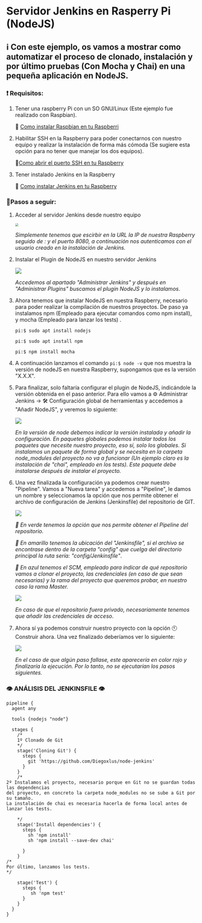 # Servidor Jenkins en Rasperry Pi (NodeJS)

## :information_source: Con este ejemplo, os vamos a mostrar como automatizar el proceso de clonado, instalación y por último pruebas (Con Mocha y Chai) en una pequeña aplicación en NodeJS.

### :exclamation: Requisitos:

1. Tener una raspberry Pi con un SO GNU/Linux (Este ejemplo fue realizado con Raspbian).

   :link: [Como instalar Raspbian en tu Raspberri](https://geekland.eu/instalar-raspbian-con-raspberry-pi-imager/)

   

2. Habilitar SSH en la Raspberry para poder conectarnos con nuestro equipo y realizar la instalación de forma más cómoda (Se sugiere esta opción para no tener que manejar los dos equipos).

   :link:[Como abrir el puerto SSH en tu Raspberry](https://blog.ahierro.es/habilitar-acceso-ssh-a-raspberry-pi/)

   

3. Tener instalado Jenkins en la Raspberry

   :link: [Como instalar Jenkins en tu Raspberry](https://pimylifeup.com/jenkins-raspberry-pi/)

### :memo:Pasos a seguir:

1. Acceder al servidor Jenkins desde nuestro equipo

   <img src="img/inicio.JPG" style="zoom:50%;" />

   
   
   *Simplemente tenemos que escirbir en la URL la IP de nuestra Raspberry seguido de : y el puerto 8080, a continuación nos autenticamos con el usuario creado en la instalación de Jenkins.*
   
   

2. Instalar el Plugin de NodeJS en nuestro servidor Jenkins

   ![](img/Plugins.jpg)

   

   *Accedemos al apartado "Administrar Jenkins" y después en "Administrar Plugins" buscamos el plugin NodeJS y lo instalamos*.

   

3. Ahora tenemos que instalar NodeJS en nuestra Raspberry, necesario para poder realizar la compilación de nuestros proyectos. De paso ya instalamos npm (Empleado para ejecutar comandos como npm install), y mocha (Empleado para lanzar los tests) .

   `pi:$ sudo apt install nodejs`

   `pi:$ sudo apt install npm` 

   `pi:$ npm install mocha` 

   

4. A continuación lanzamos el comando `pi:$ node -v`  que nos muestra la versión de nodeJS en nuestra Raspberry, supongamos que es la versión "X.X.X".

   

5. Para finalizar, solo faltaría configurar el plugin de NodeJS, indicándole la versión obtenida en el paso anterior. Para ello vamos a  :gear: Administrar Jenkins -> :hammer_and_wrench: Configuración global de herramientas y accedemos a "Añadir NodeJS", y veremos lo siguiente:

   ![](img/Node.JPG)

   

   *En la versión de node debemos indicar la versión instalada  y añadir la configuración. En paquetes globales podemos instalar todos los paquetes que necesite nuestro proyecto, eso sí, solo los globales. Si instalamos un paquete de forma global y se necesita en la carpeta node_modules del proyecto no va a funcionar (Un ejemplo claro es la instalación de "chai", empleado en los tests). Este paquete debe instalarse después de instalar el proyecto.*



6. Una vez  finalizada la configuración ya podemos crear nuestro "Pipeline". Vamos a "Nueva tarea" y accedemos a "Pipeline", le damos un nombre y seleccionamos la opción que nos permite obtener el archivo de configuración de Jenkins (Jenkinsfile) del repositorio de GIT.

   ![](img/Pipeline.jpg)

   
   
   *:green_heart: En verde tenemos la opción que nos permite obtener el Pipeline del repositorio.*
   
   *:yellow_heart: En amarillo tenemos la ubicación del "Jenkinsfile", si el archivo se encontrase dentro de la carpeta "config" que cuelga del directorio principal la ruta sería: "config/Jenkinsfile"*.
   
   *:blue_heart: En azul tenemos el SCM, empleado para indicar de qué repositorio vamos a clonar el proyecto, las credenciales (en caso de que sean  necesarias) y la rama del proyecto que queremos probar, en nuestro caso la rama Master.*



   ![](img/SCM.JPG)

   *En caso de que el repositorio fuera privado, necesariamente tenemos que añadir las credenciales de acceso*.



9. Ahora sí ya podemos construir nuestro proyecto con la opción  :clock10:Construir ahora. Una vez finalizado deberíamos ver lo siguiente:

   ![](img/Build.JPG)
   
   
   
      *En el caso de que algún paso fallase, este aparecería en color rojo y finalizaría la ejecución. Por lo tanto, no se ejecutarían los pasos siguientes.*



### :eye: ​ANÁLISIS DEL JENKINSFILE :eye:

```
pipeline {
  agent any
    
  tools {nodejs "node"}
    
  stages {
    /*
    1º Clonado de Git
    */
    stage('Cloning Git') {
      steps {
        git 'https://github.com/Diegoxlus/node-jenkins'
      }
    }
    /*
2º Instalamos el proyecto, necesario porque en Git no se guardan todas las dependencias   
del proyecto, en concreto la carpeta node_modules no se sube a Git por su tamaño.  
La instalación de chai es necesaria hacerla de forma local antes de lanzar los tests.
    
    */  
    stage('Install dependencies') {
      steps {
        sh 'npm install'
        sh 'npm install --save-dev chai'

      }
    }
/*
Por último, lanzamos los tests.
*/
     
    stage('Test') {
      steps {
         sh 'npm test'
      }
    }      
  }
}
```
